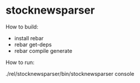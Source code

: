 stocknewsparser
===============


How to build:

- install rebar
- rebar get-deps
- rebar compile generate


How to run:

./rel/stocknewsparser/bin/stocknewsparser console

